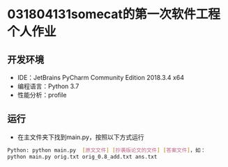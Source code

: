 # 031804131somecat的第一次软件工程个人作业
## 开发环境
 - IDE：JetBrains PyCharm Community Edition 2018.3.4 x64
 - 编程语言：Python 3.7
 - 性能分析：profile 
## 运行
 - 在主文件夹下找到main.py，按照以下方式运行

```bash
Python: python main.py  [原文文件] [抄袭版论文的文件] [答案文件]，如：
python main.py orig.txt orig_0.8_add.txt ans.txt
```

